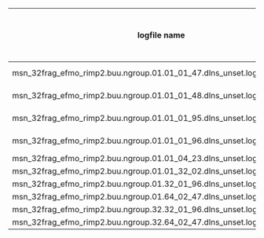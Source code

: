 |  logfile name                                                              |  ngroup  |  # nodes  |  # gamess compute  |  # threads / gamess compute  | DDI Logical Node Size  |  Pinning        | Result, Waltime (s), Non-physical Energy |
| -------------------------------------------------------------------------- | -------- | --------- | ------------------ | ---------------------------- | ---------------------- | --------------- | -------- |
| msn_32frag_efmo_rimp2.buu.ngroup.01.01_01_47.dlns_unset.log.auto_platform  |  1       |    1      |   1                |  47                          | unset                  |  auto:platform  | Completed, 17892.1, -185730.9738122932 |
| msn_32frag_efmo_rimp2.buu.ngroup.01.01_01_48.dlns_unset.log.auto_platform  |  1       |    1      |   1                |  48                          | unset                  |  auto:platform  | Completed, 17917.0, -185730.9737428023 |
| msn_32frag_efmo_rimp2.buu.ngroup.01.01_01_95.dlns_unset.log.auto_platform  |  1       |    1      |   1                |  95                          | unset                  |  auto:platform  | Completed, 20434.7, -185730.9737419710 |
| msn_32frag_efmo_rimp2.buu.ngroup.01.01_01_96.dlns_unset.log.auto_platform  |  1       |    1      |   1                |  96                          | unset                  |  auto:platform  | Completed, 19962.3, -185730.9737428218 |
| msn_32frag_efmo_rimp2.buu.ngroup.01.01_04_23.dlns_unset.log.auto_platform  |  1       |    1      |   4                |  23                          | unset                  |  auto:platform  | DIPIT |
| msn_32frag_efmo_rimp2.buu.ngroup.01.01_32_02.dlns_unset.log.auto_platform  |  1       |    1      |  32                |   2                          | unset                  |  auto:platform  | Failed SCF - NaN|
| msn_32frag_efmo_rimp2.buu.ngroup.01.32_01_96.dlns_unset.log.auto_platform  |  1       |   32      |   1                |  96                          | unset                  |  auto:platform  | DIPIT |
| msn_32frag_efmo_rimp2.buu.ngroup.01.64_02_47.dlns_unset.log.auto_platform  |  1       |   64      |   2                |  47                          | unset                  |  auto:platform  | Failed |
| msn_32frag_efmo_rimp2.buu.ngroup.32.32_01_96.dlns_unset.log.auto_platform  |  32      |   32      |   1                |  96                          | unset                  |  auto:platform  | DIPIT |
| msn_32frag_efmo_rimp2.buu.ngroup.32.64_02_47.dlns_unset.log.auto_platform  |  32      |   64      |   2                |  47                          | unset                  |  auto:platform  | Failed |
